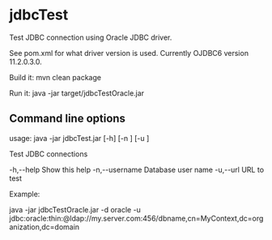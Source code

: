 # jdbcTest
Test JDBC connection using Oracle JDBC driver.

See pom.xml for what driver version is used. Currently OJDBC6 version 11.2.0.3.0.

Build it: mvn clean package

Run it: java -jar target/jdbcTestOracle.jar

## Command line options

usage: java -jar jdbcTest.jar [-h] [-n <userName>] [-u <URL>]

Test JDBC connections

 -h,--help                  Show this help
 -n,--username <userName>   Database user name
 -u,--url <URL>             URL to test

Example:

  java -jar jdbcTestOracle.jar -d oracle -u jdbc:oracle:thin:@ldap://my.server.com:456/dbname,cn=MyContext,dc=organization,dc=domain

